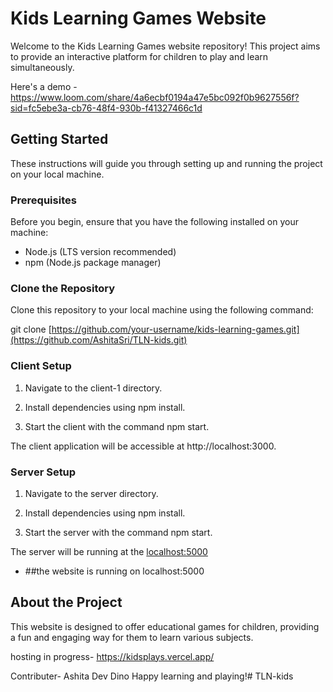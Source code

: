 # Kids Learning Games Website

Welcome to the Kids Learning Games website repository! This project aims to provide an interactive platform for children to play and learn simultaneously.

Here's a demo - https://www.loom.com/share/4a6ecbf0194a47e5bc092f0b9627556f?sid=fc5ebe3a-cb76-48f4-930b-f41327466c1d

## Getting Started

These instructions will guide you through setting up and running the project on your local machine.

### Prerequisites

Before you begin, ensure that you have the following installed on your machine:

- Node.js (LTS version recommended)
- npm (Node.js package manager)

### Clone the Repository

Clone this repository to your local machine using the following command:


git clone [https://github.com/your-username/kids-learning-games.git](https://github.com/AshitaSri/TLN-kids.git)


### Client Setup

1. Navigate to the client-1 directory.

2. Install dependencies using npm install.

3. Start the client with the command npm start.

The client application will be accessible at http://localhost:3000.

### Server Setup

1. Navigate to the server directory.

2. Install dependencies using npm install.

3. Start the server with the command npm start.

The server will be running at the [localhost:5000](http://localhost:5000/)


- ##the website is running on localhost:5000

## About the Project

This website is designed to offer educational games for children, providing a fun and engaging way for them to learn various subjects.

hosting in progress- https://kidsplays.vercel.app/

Contributer-
Ashita 
Dev
Dino
Happy learning and playing!# TLN-kids
